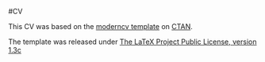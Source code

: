 #CV

This CV was based on the [moderncv template](http://www.ctan.org/tex-archive/macros/latex/contrib/moderncv/) on [CTAN](http://www.ctan.org).

The template was released under [The LaTeX Project Public Li­cense, version 1.3c](https://latex-project.org/lppl.txt)
